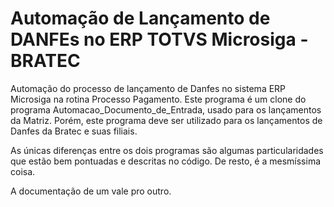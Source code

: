 # Automação de Lançamento de DANFEs no ERP TOTVS Microsiga - BRATEC  

Automação do processo de lançamento de Danfes no sistema ERP Microsiga na rotina Processo Pagamento. Este programa é um clone do programa Automacao_Documento_de_Entrada, usado para os lançamentos da Matriz. Porém, este programa deve ser utilizado para os lançamentos de Danfes da Bratec e suas filiais.

As únicas diferenças entre os dois programas são algumas particularidades que estão bem pontuadas e descritas no código. De resto, é a mesmíssima coisa.

A documentação de um vale pro outro.
